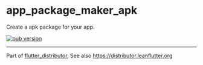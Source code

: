 # app_package_maker_apk

Create a apk package for your app.

[![pub version][pub-image]][pub-url]

[pub-image]: https://img.shields.io/pub/v/app_package_maker_apk.svg
[pub-url]: https://pub.dev/packages/app_package_maker_apk

---

Part of [flutter_distributor](https://github.com/leanflutter/flutter_distributor), See also https://distributor.leanflutter.org
